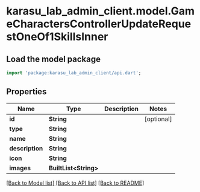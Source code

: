 # karasu_lab_admin_client.model.GameCharactersControllerUpdateRequestOneOf1SkillsInner

## Load the model package
```dart
import 'package:karasu_lab_admin_client/api.dart';
```

## Properties
Name | Type | Description | Notes
------------ | ------------- | ------------- | -------------
**id** | **String** |  | [optional] 
**type** | **String** |  | 
**name** | **String** |  | 
**description** | **String** |  | 
**icon** | **String** |  | 
**images** | **BuiltList&lt;String&gt;** |  | 

[[Back to Model list]](../README.md#documentation-for-models) [[Back to API list]](../README.md#documentation-for-api-endpoints) [[Back to README]](../README.md)



